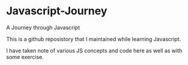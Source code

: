 # Javascript-Journey

A Journey through Javascript

This is a github reposistory that I maintained while learning Javascript.


I have taken note of various JS concepts and code here as well as with some exercise.
